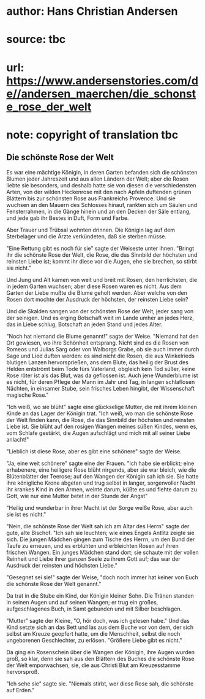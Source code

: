 # author: Hans Christian Andersen
# source: tbc
# url: https://www.andersenstories.com/de//andersen_maerchen/die_schonste_rose_der_welt
# note: copyright of translation tbc

## Die schönste Rose der Welt 

Es war eine mächtige Königin, in deren Garten befanden sich die
schönsten Blumen jeder Jahreszeit und aus allen Ländern der Welt; aber
die Rosen liebte sie besonders, und deshalb hatte sie von diesen die
verschiedensten Arten, von der wilden Heckenrose mit den nach Äpfeln
duftenden grünen Blättern bis zur schönsten Rose aus Frankreichs
Provence. Und sie wuchsen an den Mauern des Schlosses hinauf, rankten
sich um Säulen und Fensterrahmen, in die Gänge hinein und an den Decken
der Säle entlang, und jede gab ihr Bestes in Duft, Form und Farbe.

Aber Trauer und Trübsal wohnten drinnen. Die Königin lag auf dem
Sterbelager und die Ärzte verkündeten, daß sie sterben müsse.

"Eine Rettung gibt es noch für sie" sagte der Weiseste unter ihnen.
"Bringt ihr die schönste Rose der Welt, die Rose, die das Sinnbild der
höchsten und reinsten Liebe ist; kommt ihr diese vor die Augen, ehe sie
brechen, so stirbt sie nicht."

Und Jung und Alt kamen von weit und breit mit Rosen, den herrlichsten,
die in jedem Garten wuchsen; aber diese Rosen waren es nicht. Aus dem
Garten der Liebe mußte die Blume geholt werden. Aber welche von den
Rosen dort mochte der Ausdruck der höchsten, der reinsten Liebe sein?

Und die Skalden sangen von der schönsten Rose der Welt, jeder sang von
der seinigen. Und es erging Botschaft weit im Lande umher an jedes Herz,
das in Liebe schlug, Botschaft an jeden Stand und jedes Alter.

"Noch hat niemand die Blume genannt!" sagte der Weise. "Niemand hat
den Ort gewiesen, wo ihre Schönheit entsprang. Nicht sind es die Rosen
von Romeos und Julias Sarg oder von Walborgs Grabe, ob sie auch immer
durch Sage und Lied duften werden: es sind nicht die Rosen, die aus
Winkelrieds blutigen Lanzen hervorsprießen, ans dem Blute, das heilig
der Brust des Helden entströmt beim Tode fürs Vaterland, obgleich kein
Tod süßer, keine Rose röter ist als das Blut, was da geflossen ist. Auch
jene Wunderblume ist es nicht, für deren Pflege der Mann im Jahr und
Tag, in langen schlaflosen Nächten, in einsamer Stube, sein frisches
Leben hingibt, der Wissenschaft magische Rose."

"Ich weiß, wo sie blüht" sagte eine glückselige Mutter, die mit ihrem
kleinen Kinde an das Lager der Königin trat. "Ich weiß, wo man die
schönste Rose der Welt finden kann, die Rose, die das Sinnbild der
höchsten und reinsten Liebe ist. Sie blüht auf den rosigen Wangen meines
süßen Kindes, wenn es, vom Schlafe gestärkt, die Augen aufschlägt und
mich mit all seiner Liebe anlacht!"

"Lieblich ist diese Rose, aber es gibt eine schönere" sagte der Weise.

"Ja, eine weit schönere" sagte eine der Frauen. "Ich habe sie
erblickt; eine erhabenere, eine heiligere Rose blüht nirgends, aber sie
war bleich, wie die Blütenblätter der Teerose; auf den Wangen der
Königin sah ich sie. Sie hatte ihre königliche Krone abgetan und trug
selbst in langer, sorgenvoller Nacht ihr krankes Kind in den Armen,
weinte darum, küßte es und flehte darum zu Gott, wie nur eine Mutter
betet in der Stunde der Angst"

"Heilig und wunderbar in ihrer Macht ist der Sorge weiße Rose, aber
auch sie ist es nicht."

"Nein, die schönste Rose der Welt sah ich am Altar des Herrn" sagte
der gute, alte Bischof. "Ich sah sie leuchten; wie eines Engels Antlitz
zeigte sie sich. Die jungen Mädchen gingen zum Tische des Herrn, um den
Bund der Taufe zu erneuen, und es erblühten und erbleichten Rosen auf
ihren frischen Wangen. Ein junges Mädchen stand dort; sie schaute mit
der vollen Reinheit und Liebe ihrer ganzen Seele zu ihrem Gott auf; das
war der Ausdruck der reinsten und höchsten Liebe."

"Gesegnet sei sie!" sagte der Weise, "doch noch immer hat keiner von
Euch die schönste Rose der Welt genannt."

Da trat in die Stube ein Kind, der Königin kleiner Sohn. Die Tränen
standen in seinen Augen und auf seinen Wangen; er trug ein großes,
aufgeschlagenes Buch, in Samt gebunden und mit Silber beschlagen.

"Mutter" sagte der Kleine, "O, hör doch, was ich gelesen habe." Und
das Kind setzte sich an das Bett und las aus dem Buche vor von dem, der
sich selbst am Kreuze geopfert hatte, um die Menschheit, selbst die noch
ungeborenen Geschlechter, zu erlösen. "Größere Liebe gibt es nicht."

Da ging ein Rosenschein über die Wangen der Königin, ihre Augen wurden
groß, so klar, denn sie sah aus den Blättern des Buches die schönste
Rose der Welt emporwachsen, sie, die aus Christi Blut am Kreuzesstamme
hervorsproß.

"Ich sehe sie" sagte sie. "Niemals stirbt, wer diese Rose sah, die
schönste auf Erden."
